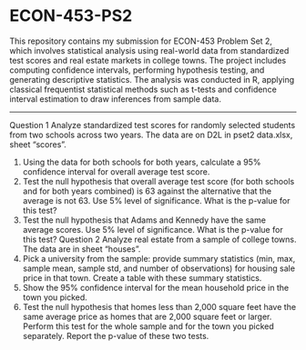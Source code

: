 # ECON-453-PS2
This repository contains my submission for ECON-453 Problem Set 2, which involves statistical analysis using real-world data from standardized test scores and real estate markets in college towns. The project includes computing confidence intervals, performing hypothesis testing, and generating descriptive statistics. The analysis was conducted in R, applying classical frequentist statistical methods such as t-tests and confidence interval estimation to draw inferences from sample data.


-----------
Question 1
Analyze standardized test scores for randomly selected students from two schools across two
years. The data are on D2L in pset2 data.xlsx, sheet “scores”.
1. Using the data for both schools for both years, calculate a 95% confidence interval for
overall average test score.
2. Test the null hypothesis that overall average test score (for both schools and for both
years combined) is 63 against the alternative that the average is not 63. Use 5% level
of significance. What is the p-value for this test?
3. Test the null hypothesis that Adams and Kennedy have the same average scores. Use
5% level of significance. What is the p-value for this test?
Question 2
Analyze real estate from a sample of college towns. The data are in sheet “houses”.
1. Pick a university from the sample: provide summary statistics (min, max, sample mean,
sample std, and number of observations) for housing sale price in that town. Create a
table with these summary statistics.
2. Show the 95% confidence interval for the mean household price in the town you picked.
3. Test the null hypothesis that homes less than 2,000 square feet have the same average
price as homes that are 2,000 square feet or larger. Perform this test for the whole
sample and for the town you picked separately. Report the p-value of these two tests.
